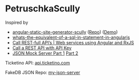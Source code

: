 # PetruschkaScully

Inspired by

* [angular-static-site-generator-scully](https://snipcart.com/blog/angular-static-site-generator-scully) ([Repo](https://github.com/snipcart/scully-snipcart-store/blob/master/src/app/product-card/product-card.component.html)) ([Demo](https://scully-snipcart-store.netlify.app/))
* [whats-the-equivalent-of-a-sql-in-statement-in-angularjs](https://stackoverflow.com/questions/42769422/whats-the-equivalent-of-a-sql-in-statement-in-angularjs)
* [Call REST-full API’s | Web services using Angular and RxJS](https://medium.com/@AnkitMaheshwariIn/call-rest-api-web-services-using-angular-and-rxjs-4f00e833a65)
* [Call a REST API with API Key](https://morioh.com/p/83fc9efb8c54)
* [JSON Mock Server Part 1](https://medium.com/@websleengur/mock-data-for-angular-5-applications-with-json-server-part-1-d377eced223b) [Part 2](https://medium.com/@websleengur/mock-data-for-angular-5-applications-with-json-server-part-2-final-427bd68005bb)

Ticketino API: [api.ticketino.com](https://api.ticketino.com/docs/index.html)

FakeDB JSON Repo: [my-json-server](https://my-json-server.typicode.com/DonCorleone/FakeDbPetruschka/)
